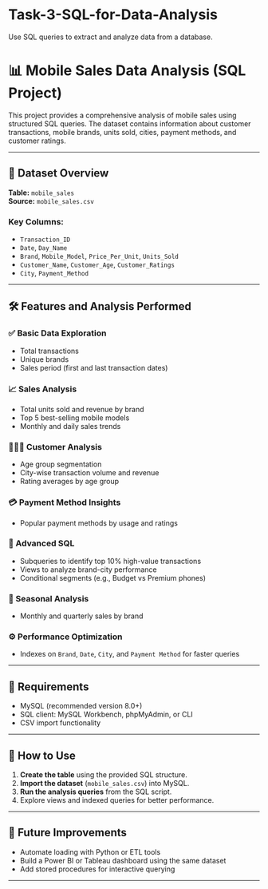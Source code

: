# Task-3-SQL-for-Data-Analysis
Use SQL queries to extract and analyze data from a database.

# 📊 Mobile Sales Data Analysis (SQL Project)

This project provides a comprehensive analysis of mobile sales using structured SQL queries. The dataset contains information about customer transactions, mobile brands, units sold, cities, payment methods, and customer ratings.

---

## 📁 Dataset Overview

**Table:** `mobile_sales`  
**Source:** `mobile_sales.csv`

### Key Columns:
- `Transaction_ID`  
- `Date`, `Day_Name`  
- `Brand`, `Mobile_Model`, `Price_Per_Unit`, `Units_Sold`  
- `Customer_Name`, `Customer_Age`, `Customer_Ratings`  
- `City`, `Payment_Method`

---

## 🛠️ Features and Analysis Performed

### ✅ Basic Data Exploration
- Total transactions
- Unique brands
- Sales period (first and last transaction dates)

### 📈 Sales Analysis
- Total units sold and revenue by brand
- Top 5 best-selling mobile models
- Monthly and daily sales trends

### 🧑‍🤝‍🧑 Customer Analysis
- Age group segmentation
- City-wise transaction volume and revenue
- Rating averages by age group

### 💳 Payment Method Insights
- Popular payment methods by usage and ratings

### 🧠 Advanced SQL
- Subqueries to identify top 10% high-value transactions
- Views to analyze brand-city performance
- Conditional segments (e.g., Budget vs Premium phones)

### 📅 Seasonal Analysis
- Monthly and quarterly sales by brand

### ⚙️ Performance Optimization
- Indexes on `Brand`, `Date`, `City`, and `Payment Method` for faster queries

---

## 💾 Requirements

- MySQL (recommended version 8.0+)
- SQL client: MySQL Workbench, phpMyAdmin, or CLI
- CSV import functionality

---

## 🧪 How to Use

1. **Create the table** using the provided SQL structure.
2. **Import the dataset** (`mobile_sales.csv`) into MySQL.
3. **Run the analysis queries** from the SQL script.
4. Explore views and indexed queries for better performance.

---

## 📌 Future Improvements
- Automate loading with Python or ETL tools
- Build a Power BI or Tableau dashboard using the same dataset
- Add stored procedures for interactive querying

---

